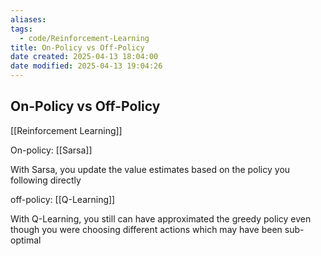 ```yaml
---
aliases:
tags:
  - code/Reinforcement-Learning
title: On-Policy vs Off-Policy
date created: 2025-04-13 18:04:00
date modified: 2025-04-13 19:04:26
---
```

## On-Policy vs Off-Policy

[[Reinforcement Learning]]

On-policy: [[Sarsa]]

With Sarsa, you update the value estimates based on the policy you following directly

off-policy: [[Q-Learning]]

With Q-Learning, you still can have approximated the greedy policy even though you were choosing different actions which may have been sub-optimal